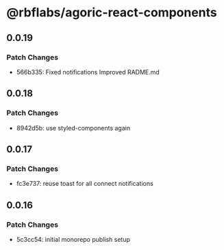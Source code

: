 # @rbflabs/agoric-react-components

## 0.0.19

### Patch Changes

- 566b335: Fixed notifications Improved RADME.md

## 0.0.18

### Patch Changes

- 8942d5b: use styled-components again

## 0.0.17

### Patch Changes

- fc3e737: reuse toast for all connect notifications

## 0.0.16

### Patch Changes

- 5c3cc54: initial monorepo publish setup
